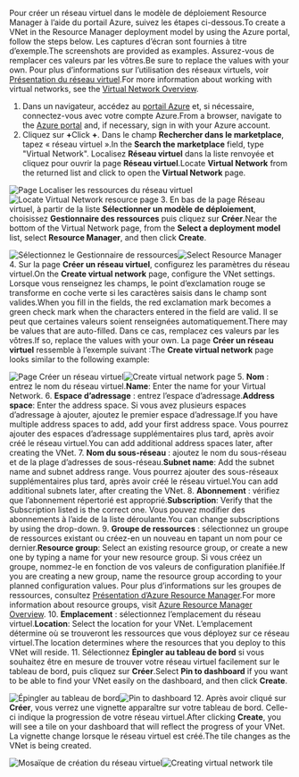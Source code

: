 <span data-ttu-id="a2513-101">Pour créer un réseau virtuel dans le modèle de déploiement Resource Manager à l’aide du portail Azure, suivez les étapes ci-dessous.</span><span class="sxs-lookup"><span data-stu-id="a2513-101">To create a VNet in the Resource Manager deployment model by using the Azure portal, follow the steps below.</span></span> <span data-ttu-id="a2513-102">Les captures d’écran sont fournies à titre d’exemple.</span><span class="sxs-lookup"><span data-stu-id="a2513-102">The screenshots are provided as examples.</span></span> <span data-ttu-id="a2513-103">Assurez-vous de remplacer ces valeurs par les vôtres.</span><span class="sxs-lookup"><span data-stu-id="a2513-103">Be sure to replace the values with your own.</span></span> <span data-ttu-id="a2513-104">Pour plus d’informations sur l’utilisation des réseaux virtuels, voir [Présentation du réseau virtuel](../articles/virtual-network/virtual-networks-overview.md).</span><span class="sxs-lookup"><span data-stu-id="a2513-104">For more information about working with virtual networks, see the [Virtual Network Overview](../articles/virtual-network/virtual-networks-overview.md).</span></span>

1. <span data-ttu-id="a2513-105">Dans un navigateur, accédez au [portail Azure](http://portal.azure.com) et, si nécessaire, connectez-vous avec votre compte Azure.</span><span class="sxs-lookup"><span data-stu-id="a2513-105">From a browser, navigate to the [Azure portal](http://portal.azure.com) and, if necessary, sign in with your Azure account.</span></span>
2. <span data-ttu-id="a2513-106">Cliquez sur **+**</span><span class="sxs-lookup"><span data-stu-id="a2513-106">Click **+**.</span></span> <span data-ttu-id="a2513-107">Dans le champ **Rechercher dans le marketplace**, tapez « réseau virtuel ».</span><span class="sxs-lookup"><span data-stu-id="a2513-107">In the **Search the marketplace** field, type "Virtual Network".</span></span> <span data-ttu-id="a2513-108">Localisez **Réseau virtuel** dans la liste renvoyée et cliquez pour ouvrir la page **Réseau virtuel**.</span><span class="sxs-lookup"><span data-stu-id="a2513-108">Locate **Virtual Network** from the returned list and click to open the **Virtual Network** page.</span></span>

  <span data-ttu-id="a2513-109">![Page Localiser les ressources du réseau virtuel](./media/vpn-gateway-basic-vnet-rm-portal-include/newvnetportal700.png "Page Localiser les ressources du réseau virtuel")</span><span class="sxs-lookup"><span data-stu-id="a2513-109">![Locate Virtual Network resource page](./media/vpn-gateway-basic-vnet-rm-portal-include/newvnetportal700.png "Locate virtual network resource page")</span></span>
3. <span data-ttu-id="a2513-110">En bas de la page Réseau virtuel, à partir de la liste **Sélectionner un modèle de déploiement**, choisissez **Gestionnaire des ressources** puis cliquez sur **Créer**.</span><span class="sxs-lookup"><span data-stu-id="a2513-110">Near the bottom of the Virtual Network page, from the **Select a deployment model** list, select **Resource Manager**, and then click **Create**.</span></span>

  <span data-ttu-id="a2513-111">![Sélectionnez le Gestionnaire de ressources](./media/vpn-gateway-basic-vnet-rm-portal-include/resourcemanager250.png "Sélectionner le Gestionnaire de ressources")</span><span class="sxs-lookup"><span data-stu-id="a2513-111">![Select Resource Manager](./media/vpn-gateway-basic-vnet-rm-portal-include/resourcemanager250.png "Select Resource Manager")</span></span>
4. <span data-ttu-id="a2513-112">Sur la page **Créer un réseau virtuel**, configurez les paramètres du réseau virtuel.</span><span class="sxs-lookup"><span data-stu-id="a2513-112">On the **Create virtual network** page, configure the VNet settings.</span></span> <span data-ttu-id="a2513-113">Lorsque vous renseignez les champs, le point d’exclamation rouge se transforme en coche verte si les caractères saisis dans le champ sont valides.</span><span class="sxs-lookup"><span data-stu-id="a2513-113">When you fill in the fields, the red exclamation mark becomes a green check mark when the characters entered in the field are valid.</span></span> <span data-ttu-id="a2513-114">Il se peut que certaines valeurs soient renseignées automatiquement.</span><span class="sxs-lookup"><span data-stu-id="a2513-114">There may be values that are auto-filled.</span></span> <span data-ttu-id="a2513-115">Dans ce cas, remplacez ces valeurs par les vôtres.</span><span class="sxs-lookup"><span data-stu-id="a2513-115">If so, replace the values with your own.</span></span> <span data-ttu-id="a2513-116">La page **Créer un réseau virtuel** ressemble à l’exemple suivant :</span><span class="sxs-lookup"><span data-stu-id="a2513-116">The **Create virtual network** page looks similar to the following example:</span></span>

  <span data-ttu-id="a2513-117">![Page Créer un réseau virtuel](./media/vpn-gateway-basic-vnet-rm-portal-include/createvnet300.png "Page Créer un réseau virtuel")</span><span class="sxs-lookup"><span data-stu-id="a2513-117">![Create virtual network page](./media/vpn-gateway-basic-vnet-rm-portal-include/createvnet300.png "Create virtual network page")</span></span>
5. <span data-ttu-id="a2513-118">**Nom** : entrez le nom du réseau virtuel.</span><span class="sxs-lookup"><span data-stu-id="a2513-118">**Name**: Enter the name for your Virtual Network.</span></span>
6. <span data-ttu-id="a2513-119">**Espace d’adressage** : entrez l’espace d’adressage.</span><span class="sxs-lookup"><span data-stu-id="a2513-119">**Address space**: Enter the address space.</span></span> <span data-ttu-id="a2513-120">Si vous avez plusieurs espaces d’adressage à ajouter, ajoutez le premier espace d’adressage.</span><span class="sxs-lookup"><span data-stu-id="a2513-120">If you have multiple address spaces to add, add your first address space.</span></span> <span data-ttu-id="a2513-121">Vous pourrez ajouter des espaces d’adressage supplémentaires plus tard, après avoir créé le réseau virtuel.</span><span class="sxs-lookup"><span data-stu-id="a2513-121">You can add additional address spaces later, after creating the VNet.</span></span>
7. <span data-ttu-id="a2513-122">**Nom du sous-réseau** : ajoutez le nom du sous-réseau et de la plage d’adresses de sous-réseau.</span><span class="sxs-lookup"><span data-stu-id="a2513-122">**Subnet name**: Add the subnet name and subnet address range.</span></span> <span data-ttu-id="a2513-123">Vous pourrez ajouter des sous-réseaux supplémentaires plus tard, après avoir créé le réseau virtuel.</span><span class="sxs-lookup"><span data-stu-id="a2513-123">You can add additional subnets later, after creating the VNet.</span></span>
8. <span data-ttu-id="a2513-124">**Abonnement** : vérifiez que l’abonnement répertorié est approprié.</span><span class="sxs-lookup"><span data-stu-id="a2513-124">**Subscription**: Verify that the Subscription listed is the correct one.</span></span> <span data-ttu-id="a2513-125">Vous pouvez modifier des abonnements à l’aide de la liste déroulante.</span><span class="sxs-lookup"><span data-stu-id="a2513-125">You can change subscriptions by using the drop-down.</span></span>
9. <span data-ttu-id="a2513-126">**Groupe de ressources** : sélectionnez un groupe de ressources existant ou créez-en un nouveau en tapant un nom pour ce dernier.</span><span class="sxs-lookup"><span data-stu-id="a2513-126">**Resource group**: Select an existing resource group, or create a new one by typing a name for your new resource group.</span></span> <span data-ttu-id="a2513-127">Si vous créez un groupe, nommez-le en fonction de vos valeurs de configuration planifiée.</span><span class="sxs-lookup"><span data-stu-id="a2513-127">If you are creating a new group, name the resource group according to your planned configuration values.</span></span> <span data-ttu-id="a2513-128">Pour plus d’informations sur les groupes de ressources, consultez [Présentation d’Azure Resource Manager](../articles/azure-resource-manager/resource-group-overview.md#resource-groups).</span><span class="sxs-lookup"><span data-stu-id="a2513-128">For more information about resource groups, visit [Azure Resource Manager Overview](../articles/azure-resource-manager/resource-group-overview.md#resource-groups).</span></span>
10. <span data-ttu-id="a2513-129">**Emplacement** : sélectionnez l’emplacement du réseau virtuel.</span><span class="sxs-lookup"><span data-stu-id="a2513-129">**Location**: Select the location for your VNet.</span></span> <span data-ttu-id="a2513-130">L’emplacement détermine où se trouveront les ressources que vous déployez sur ce réseau virtuel.</span><span class="sxs-lookup"><span data-stu-id="a2513-130">The location determines where the resources that you deploy to this VNet will reside.</span></span>
11. <span data-ttu-id="a2513-131">Sélectionnez **Épingler au tableau de bord** si vous souhaitez être en mesure de trouver votre réseau virtuel facilement sur le tableau de bord, puis cliquez sur **Créer**.</span><span class="sxs-lookup"><span data-stu-id="a2513-131">Select **Pin to dashboard** if you want to be able to find your VNet easily on the dashboard, and then click **Create**.</span></span>

 <span data-ttu-id="a2513-132">![Épingler au tableau de bord](./media/vpn-gateway-basic-vnet-rm-portal-include/pintodashboard150.png "Épingler au tableau de bord")</span><span class="sxs-lookup"><span data-stu-id="a2513-132">![Pin to dashboard](./media/vpn-gateway-basic-vnet-rm-portal-include/pintodashboard150.png "pin to dashboard")</span></span>
12. <span data-ttu-id="a2513-133">Après avoir cliqué sur **Créer**, vous verrez une vignette apparaître sur votre tableau de bord. Celle-ci indique la progression de votre réseau virtuel.</span><span class="sxs-lookup"><span data-stu-id="a2513-133">After clicking **Create**, you will see a tile on your dashboard that will reflect the progress of your VNet.</span></span> <span data-ttu-id="a2513-134">La vignette change lorsque le réseau virtuel est créé.</span><span class="sxs-lookup"><span data-stu-id="a2513-134">The tile changes as the VNet is being created.</span></span>

  <span data-ttu-id="a2513-135">![Mosaïque de création du réseau virtuel](./media/vpn-gateway-basic-vnet-rm-portal-include/deploying150.png "Mosaïque de création du réseau virtuel")</span><span class="sxs-lookup"><span data-stu-id="a2513-135">![Creating virtual network tile](./media/vpn-gateway-basic-vnet-rm-portal-include/deploying150.png "Creating virtual network tile")</span></span>